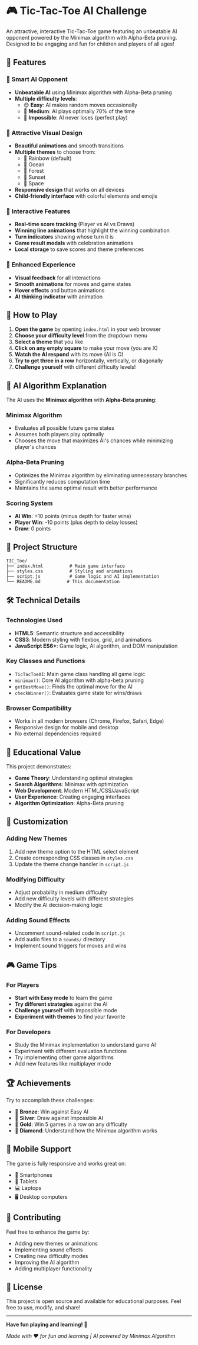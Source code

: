 # 🎮 Tic-Tac-Toe AI Challenge

An attractive, interactive Tic-Tac-Toe game featuring an unbeatable AI opponent powered by the Minimax algorithm with Alpha-Beta pruning. Designed to be engaging and fun for children and players of all ages!

## 🌟 Features

### 🤖 Smart AI Opponent
- **Unbeatable AI** using Minimax algorithm with Alpha-Beta pruning
- **Multiple difficulty levels**:
  - 😊 **Easy**: AI makes random moves occasionally
  - 🤔 **Medium**: AI plays optimally 70% of the time
  - 🤖 **Impossible**: AI never loses (perfect play)

### 🎨 Attractive Visual Design
- **Beautiful animations** and smooth transitions
- **Multiple themes** to choose from:
  - 🌈 Rainbow (default)
  - 🌊 Ocean
  - 🌲 Forest
  - 🌅 Sunset
  - 🚀 Space
- **Responsive design** that works on all devices
- **Child-friendly interface** with colorful elements and emojis

### 🎯 Interactive Features
- **Real-time score tracking** (Player vs AI vs Draws)
- **Winning line animations** that highlight the winning combination
- **Turn indicators** showing whose turn it is
- **Game result modals** with celebration animations
- **Local storage** to save scores and theme preferences

### 🎵 Enhanced Experience
- **Visual feedback** for all interactions
- **Smooth animations** for moves and game states
- **Hover effects** and button animations
- **AI thinking indicator** with animation

## 🚀 How to Play

1. **Open the game** by opening `index.html` in your web browser
2. **Choose your difficulty level** from the dropdown menu
3. **Select a theme** that you like
4. **Click on any empty square** to make your move (you are X)
5. **Watch the AI respond** with its move (AI is O)
6. **Try to get three in a row** horizontally, vertically, or diagonally
7. **Challenge yourself** with different difficulty levels!

## 🧠 AI Algorithm Explanation

The AI uses the **Minimax algorithm** with **Alpha-Beta pruning**:

### Minimax Algorithm
- Evaluates all possible future game states
- Assumes both players play optimally
- Chooses the move that maximizes AI's chances while minimizing player's chances

### Alpha-Beta Pruning
- Optimizes the Minimax algorithm by eliminating unnecessary branches
- Significantly reduces computation time
- Maintains the same optimal result with better performance

### Scoring System
- **AI Win**: +10 points (minus depth for faster wins)
- **Player Win**: -10 points (plus depth to delay losses)
- **Draw**: 0 points

## 📁 Project Structure

```
TIC_Toe/
├── index.html          # Main game interface
├── styles.css          # Styling and animations
├── script.js           # Game logic and AI implementation
└── README.md          # This documentation
```

## 🛠️ Technical Details

### Technologies Used
- **HTML5**: Semantic structure and accessibility
- **CSS3**: Modern styling with flexbox, grid, and animations
- **JavaScript ES6+**: Game logic, AI algorithm, and DOM manipulation

### Key Classes and Functions
- `TicTacToeAI`: Main game class handling all game logic
- `minimax()`: Core AI algorithm with alpha-beta pruning
- `getBestMove()`: Finds the optimal move for the AI
- `checkWinner()`: Evaluates game state for wins/draws

### Browser Compatibility
- Works in all modern browsers (Chrome, Firefox, Safari, Edge)
- Responsive design for mobile and desktop
- No external dependencies required

## 🎯 Educational Value

This project demonstrates:
- **Game Theory**: Understanding optimal strategies
- **Search Algorithms**: Minimax with optimization
- **Web Development**: Modern HTML/CSS/JavaScript
- **User Experience**: Creating engaging interfaces
- **Algorithm Optimization**: Alpha-Beta pruning

## 🔧 Customization

### Adding New Themes
1. Add new theme option to the HTML select element
2. Create corresponding CSS classes in `styles.css`
3. Update the theme change handler in `script.js`

### Modifying Difficulty
- Adjust probability in medium difficulty
- Add new difficulty levels with different strategies
- Modify the AI decision-making logic

### Adding Sound Effects
- Uncomment sound-related code in `script.js`
- Add audio files to a `sounds/` directory
- Implement sound triggers for moves and wins

## 🎮 Game Tips

### For Players
- **Start with Easy mode** to learn the game
- **Try different strategies** against the AI
- **Challenge yourself** with Impossible mode
- **Experiment with themes** to find your favorite

### For Developers
- Study the Minimax implementation to understand game AI
- Experiment with different evaluation functions
- Try implementing other game algorithms
- Add new features like multiplayer mode

## 🏆 Achievements

Try to accomplish these challenges:
- 🥉 **Bronze**: Win against Easy AI
- 🥈 **Silver**: Draw against Impossible AI
- 🥇 **Gold**: Win 5 games in a row on any difficulty
- 💎 **Diamond**: Understand how the Minimax algorithm works

## 📱 Mobile Support

The game is fully responsive and works great on:
- 📱 Smartphones
- 📱 Tablets
- 💻 Laptops
- 🖥️ Desktop computers

## 🤝 Contributing

Feel free to enhance the game by:
- Adding new themes or animations
- Implementing sound effects
- Creating new difficulty modes
- Improving the AI algorithm
- Adding multiplayer functionality

## 📄 License

This project is open source and available for educational purposes. Feel free to use, modify, and share!

---

**Have fun playing and learning! 🎉**

*Made with ❤️ for fun and learning | AI powered by Minimax Algorithm*
